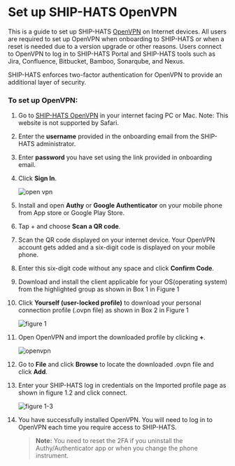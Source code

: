 # Set up SHIP-HATS OpenVPN

This is a guide to set up SHIP-HATS [OpenVPN](https://vpn.ship.gov.sg) on Internet devices. All users are required to set up OpenVPN when onboarding to SHIP-HATS or when a reset is needed due to a version upgrade or other reasons. Users connect to OpenVPN to log in to SHIP-HATS Portal and SHIP-HATS tools such as Jira, Confluence, Bitbucket, Bamboo, Sonarqube, and Nexus.

SHIP-HATS enforces two-factor authentication for OpenVPN to provide an additional layer of security.

### To set up OpenVPN:

1. Go to [SHIP-HATS OpenVPN](https://vpn.ship.gov.sg/) in your internet facing PC or Mac.
Note: This website is not supported by Safari.
1. Enter the **username** provided in the onboarding email from the SHIP-HATS administrator.
1. Enter **password** you have set using the link provided in onboarding email.
1. Click **Sign In**.

    ![open vpn](openvpn11.png  ':size=60%')

1. Install and open **Authy** or **Google Authenticator** on your mobile phone from App store or Google Play Store.
1. Tap + and choose **Scan a QR code**.
1. Scan the QR code displayed on your internet device. Your OpenVPN account gets added and a six-digit code is displayed on your mobile phone.
1. Enter this six-digit code without any space and click **Confirm Code**.
1. Download and install the client applicable for your OS(operating system) from the highlighted group as shown in Box 1 in Figure 1
1. Click **Yourself (user-locked profile)** to download your personal connection profile (.ovpn file) as shown in Box 2 in Figure 1

    ![figure 1](openvpnchoose.png  ':size=60%')

1. Open OpenVPN and import the downloaded profile by clicking **+**. 

    ![openvpn](openvpn1up.png  ':size=60%')

1. Go to **File** and click **Browse** to locate the downloaded .ovpn file and click **Add**.
1. Enter your SHIP-HATS log in credentials on the Imported profile page as shown in figure 1.2 and click connect.

    ![figure 1-3](openvpn22.png  ':size=60%')

1. You have successfully installed OpenVPN. You will need to log in to OpenVPN each time you require access to SHIP-HATS.

    >**Note:** You need to reset the 2FA if you uninstall the Authy/Authenticator app or when you change the phone instrument.
